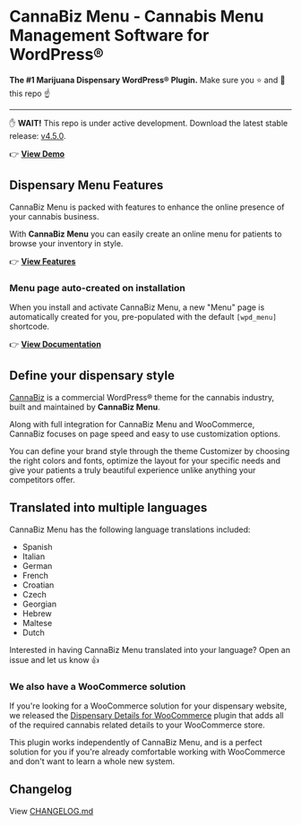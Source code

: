 # CannaBiz Menu - Cannabis Menu Management Software for WordPress®
**The #1 Marijuana Dispensary WordPress® Plugin.** Make sure you :star: and :eyes: this repo :point_up:

---

:raised_hand: **WAIT!** This repo is under active development. Download the latest stable release: [v4.5.0](https://wordpress.org/plugins/wp-dispensary/).

:point_right: **[View Demo](https://demo.wpdispensary.com/)**

## Dispensary Menu Features

CannaBiz Menu is packed with features to enhance the online presence of your cannabis business.

With **CannaBiz Menu** you can easily create an online menu for patients to browse your inventory in style.

:point_right: **[View Features](https://cannabizsoftware.com/features/)**

### Menu page auto-created on installation

When you install and activate CannaBiz Menu, a new "Menu" page is automatically created for you, pre-populated with the default `[wpd_menu]` shortcode.

:point_right: **[View Documentation](https://cannabizsoftware.com/articles/creating-a-menu-page-using-wp-dispensary-shortcodes/)**

## Define your dispensary style

[CannaBiz](https://cannabizsoftware.com/product/cannabiz) is a commercial WordPress® theme for the cannabis industry, built and maintained by **CannaBiz Menu**.

Along with full integration for CannaBiz Menu and WooCommerce, CannaBiz focuses on page speed and easy to use customization options.

You can define your brand style through the theme Customizer by choosing the right colors and fonts, optimize the layout for your specific needs and give your patients a truly beautiful experience unlike anything your competitors offer.

## Translated into multiple languages

CannaBiz Menu has the following language translations included:

*   Spanish
*   Italian
*   German
*   French
*   Croatian
*   Czech
*   Georgian
*   Hebrew
*   Maltese
*   Dutch

Interested in having CannaBiz Menu translated into your language? Open an issue and let us know :+1:

### We also have a WooCommerce solution

If you're looking for a WooCommerce solution for your dispensary website, we released the [Dispensary Details for WooCommerce](https://cannabizsoftware.com/product/dispensary-details-for-woocommerce/) plugin that adds all of the required cannabis related details to your WooCommerce store.

This plugin works independently of CannaBiz Menu, and is a perfect solution for you if you're already comfortable working with WooCommerce and don't want to learn a whole new system.

## Changelog

View [CHANGELOG.md](https://github.com/getCannaBiz/cannabiz-menu/blob/master/CHANGELOG.md)
